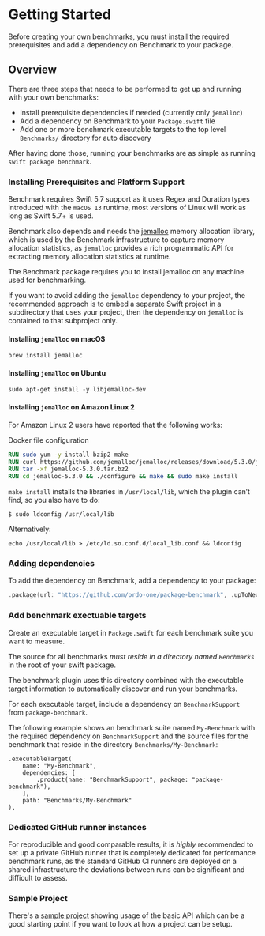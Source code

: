 # Getting Started

Before creating your own benchmarks, you must install the required prerequisites and add a dependency on Benchmark to your package.

## Overview

There are three steps that needs to be performed to get up and running with your own benchmarks:

* Install prerequisite dependencies if needed (currently only `jemalloc`) 
* Add a dependency on Benchmark to your `Package.swift` file
* Add one or more benchmark executable targets to the top level `Benchmarks/` directory for auto discovery

After having done those, running your benchmarks are as simple as running `swift package benchmark`.


### Installing Prerequisites and Platform Support

Benchmark requires Swift 5.7 support as it uses Regex and Duration types introduced with the `macOS 13` runtime, most versions of Linux will work as long as Swift 5.7+ is used. 

Benchmark also depends and needs the [jemalloc](https://jemalloc.net) memory allocation library, which is used by the Benchmark infrastructure to capture memory allocation statistics, as `jemalloc` provides a rich programmatic API for extracting memory allocation statistics at runtime. 

The Benchmark package requires you to install jemalloc on any machine used for benchmarking. 

If you want to avoid adding the `jemalloc` dependency to your project, the recommended approach is to embed a separate Swift project in a subdirectory that uses your project, then the dependency on `jemalloc` is contained to that subproject only.

#### Installing `jemalloc` on macOS

```
brew install jemalloc
````

#### Installing `jemalloc` on Ubuntu

```
sudo apt-get install -y libjemalloc-dev
```

#### Installing `jemalloc` on Amazon Linux 2 
For Amazon Linux 2 users have reported that the following works:

Docker file configuration
```dockerfile
RUN sudo yum -y install bzip2 make
RUN curl https://github.com/jemalloc/jemalloc/releases/download/5.3.0/jemalloc-5.3.0.tar.bz2 -L -o jemalloc-5.3.0.tar.bz2
RUN tar -xf jemalloc-5.3.0.tar.bz2
RUN cd jemalloc-5.3.0 && ./configure && make && sudo make install
```

`make install` installs the libraries in `/usr/local/lib`, which the plugin can’t find, so you also have to do:

```
$ sudo ldconfig /usr/local/lib
```

Alternatively:
```
echo /usr/local/lib > /etc/ld.so.conf.d/local_lib.conf && ldconfig
```

### Adding dependencies

To add the dependency on Benchmark, add a dependency to your package:

```swift
.package(url: "https://github.com/ordo-one/package-benchmark", .upToNextMajor(from: "1.0.0")),
```

### Add benchmark exectuable targets

Create an executable target in `Package.swift` for each benchmark suite you want to measure.

The source for all benchmarks *must reside in a directory named `Benchmarks`* in the root of your swift package.

The benchmark plugin uses this directory combined with the executable target information to automatically discover and run your benchmarks.

For each executable target, include a dependency on `BenchmarkSupport` from `package-benchmark`.

The following example shows an benchmark suite named `My-Benchmark` with the required dependency on `BenchmarkSupport` and the source files for the benchmark that reside in the directory `Benchmarks/My-Benchmark`:

```
.executableTarget(
    name: "My-Benchmark",
    dependencies: [
        .product(name: "BenchmarkSupport", package: "package-benchmark"),
    ],
    path: "Benchmarks/My-Benchmark"
),
```

### Dedicated GitHub runner instances

For reproducible and good comparable results, it is *highly* recommended to set up a private GitHub runner that is completely dedicated for performance benchmark runs, as the standard GitHub CI runners are deployed on a shared infrastructure the deviations between runs can be significant and difficult to assess.

### Sample Project

There's a [sample project](https://github.com/ordo-one/package-benchmark-samples) showing usage of the basic API which can be a good starting point if you want to look at how a project can be setup.
